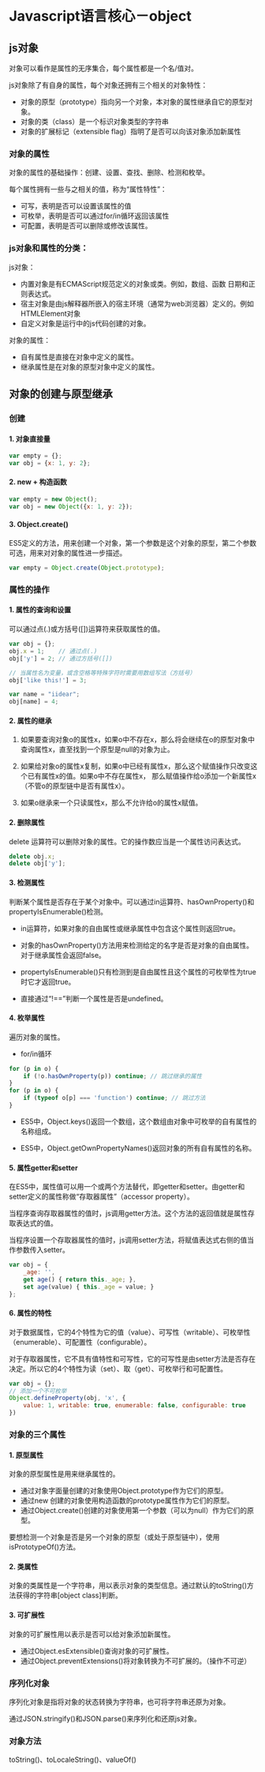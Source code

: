 # Javascript语言核心－object

## js对象

对象可以看作是属性的无序集合，每个属性都是一个名/值对。

js对象除了有自身的属性，每个对象还拥有三个相关的对象特性：

- 对象的原型（prototype）指向另一个对象，本对象的属性继承自它的原型对象。
- 对象的类（class）是一个标识对象类型的字符串
- 对象的扩展标记（extensible flag）指明了是否可以向该对象添加新属性

### 对象的属性

对象的属性的基础操作：创建、设置、查找、删除、检测和枚举。

每个属性拥有一些与之相关的值，称为“属性特性”：

- 可写，表明是否可以设置该属性的值
- 可枚举，表明是否可以通过for/in循环返回该属性
- 可配置，表明是否可以删除或修改该属性。

### js对象和属性的分类：

js对象：

- 内置对象是有ECMAScript规范定义的对象或类。例如，数组、函数
日期和正则表达式。
- 宿主对象是由js解释器所嵌入的宿主环境（通常为web浏览器）定义的。例如HTMLElement对象
- 自定义对象是运行中的js代码创建的对象。

对象的属性：

- 自有属性是直接在对象中定义的属性。
- 继承属性是在对象的原型对象中定义的属性。


## 对象的创建与原型继承

### 创建

#### 1. 对象直接量

```javascript
var empty = {};
var obj = {x: 1, y: 2};
```

#### 2. new + 构造函数

```javascript
var empty = new Object();
var obj = new Object({x: 1, y: 2});
```

#### 3. Object.create()

ES5定义的方法，用来创建一个对象，第一个参数是这个对象的原型，第二个参数可选，用来对对象的属性进一步描述。

```javascript
var empty = Object.create(Object.prototype);
```

### 属性的操作

#### 1. 属性的查询和设置

可以通过点(.)或方括号([])运算符来获取属性的值。

```javascript
var obj = {};
obj.x = 1;    // 通过点(.)
obj['y'] = 2; // 通过方括号([])

// 当属性名为变量，或含空格等特殊字符时需要用数组写法（方括号）
obj['like this!'] = 3;

var name = "iidear";
obj[name] = 4;
```

#### 2. 属性的继承

1. 如果要查询对象o的属性x，如果o中不存在x，那么将会继续在o的原型对象中查询属性x，直至找到一个原型是null的对象为止。

2. 如果给对象o的属性x复制，如果o中已经有属性x，那么这个赋值操作只改变这个已有属性x的值。如果o中不存在属性x，
那么赋值操作给o添加一个新属性x（不管o的原型链中是否有属性x）。

3. 如果o继承来一个只读属性x，那么不允许给o的属性x赋值。

#### 2. 删除属性

delete 运算符可以删除对象的属性。它的操作数应当是一个属性访问表达式。

```javascript
delete obj.x;
delete obj['y'];
```

#### 3. 检测属性

判断某个属性是否存在于某个对象中。可以通过in运算符、hasOwnProperty()和propertyIsEnumerable()检测。

- in运算符，如果对象的自由属性或继承属性中包含这个属性则返回true。

- 对象的hasOwnProperty()方法用来检测给定的名字是否是对象的自由属性。对于继承属性会返回false。

- propertyIsEnumerable()只有检测到是自由属性且这个属性的可枚举性为true时它才返回true。

- 直接通过“!==”判断一个属性是否是undefined。

#### 4. 枚举属性

遍历对象的属性。

- for/in循环

```javascript
for (p in o) {
    if (!o.hasOwnProperty(p)) continue; // 跳过继承的属性
}
for (p in o) {
    if (typeof o[p] === 'function') continue; // 跳过方法
}
```

- ES5中，Object.keys()返回一个数组，这个数组由对象中可枚举的自有属性的名称组成。

- ES5中，Object.getOwnPropertyNames()返回对象的所有自有属性的名称。

#### 5. 属性getter和setter

在ES5中，属性值可以用一个或两个方法替代，即getter和setter。由getter和setter定义的属性称做“存取器属性”（accessor property）。

当程序查询存取器属性的值时，js调用getter方法。这个方法的返回值就是属性存取表达式的值。

当程序设置一个存取器属性的值时，js调用setter方法，将赋值表达式右侧的值当作参数传入setter。

```javascript
var obj = {
    _age: '',
    get age() { return this._age; },
    set age(value) { this._age = value; }
};
```

#### 6. 属性的特性

对于数据属性，它的4个特性为它的值（value）、可写性（writable）、可枚举性（enumerable）、可配置性（configurable）。

对于存取器属性，它不具有值特性和可写性，它的可写性是由setter方法是否存在决定。所以它的4个特性为读（set）、取（get）、可枚举行和可配置性。

```javascript
var obj = {};
// 添加一个不可枚举
Object.defineProperty(obj, 'x', {
    value: 1, writable: true, enumerable: false, configurable: true
})
```

### 对象的三个属性

#### 1. 原型属性

对象的原型属性是用来继承属性的。

- 通过对象字面量创建的对象使用Object.prototype作为它们的原型。
- 通过new 创建的对象使用构造函数的prototype属性作为它们的原型。
- 通过Object.create()创建的对象使用第一个参数（可以为null）作为它们的原型。

要想检测一个对象是否是另一个对象的原型（或处于原型链中），使用isPrototypeOf()方法。

#### 2. 类属性

对象的类属性是一个字符串，用以表示对象的类型信息。通过默认的toString()方法获得的字符串[object class]判断。

#### 3. 可扩展性

对象的可扩展性用以表示是否可以给对象添加新属性。

- 通过Object.esExtensible()查询对象的可扩展性。
- 通过Object.preventExtensions()将对象转换为不可扩展的。（操作不可逆）

### 序列化对象

序列化对象是指将对象的状态转换为字符串，也可将字符串还原为对象。

通过JSON.stringify()和JSON.parse()来序列化和还原js对象。

### 对象方法
toString()、toLocaleString()、valueOf()